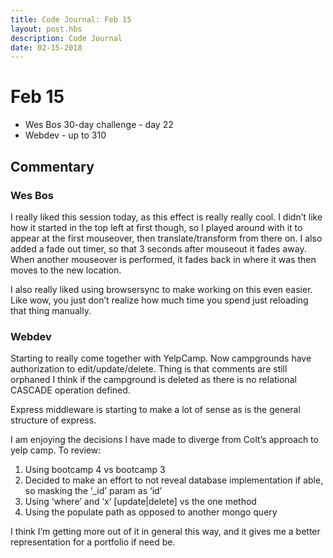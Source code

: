 ```yaml
---
title: Code Journal: Feb 15
layout: post.hbs
description: Code Journal
date: 02-15-2018
---
```

# Feb 15

- Wes Bos 30-day challenge - day 22
- Webdev - up to 310

## Commentary

### Wes Bos

I really liked this session today, as this effect is really really cool.  I didn’t like how it started in the top left at first though, so I played around with it to appear at the first mouseover, then translate/transform from there on.  I also added a fade out timer, so that 3 seconds after mouseout it fades away.  When another mouseover is performed, it fades back in where it was then moves to the new location.

I also really liked using browsersync to make working on this even easier.  Like wow, you just don’t realize how much time you spend just reloading that thing manually.

### Webdev

Starting to really come together with YelpCamp.  Now campgrounds have authorization to edit/update/delete.  Thing is that comments are still orphaned I think if the campground is deleted as there is no relational CASCADE operation defined.

Express middleware is starting to make a lot of sense as is the general structure of express.

I am enjoying the decisions I have made to diverge from Colt’s approach to yelp camp.  To review:

1. Using bootcamp 4 vs bootcamp 3
2. Decided to make an effort to not reveal database implementation if able, so masking the ‘_id’ param as ‘id’
3. Using ‘where’ and ‘x’ [update|delete] vs the one method
4. Using the populate path as opposed to another mongo query

I think I’m getting more out of it in general this way, and it gives me a better representation for a portfolio if need be.
